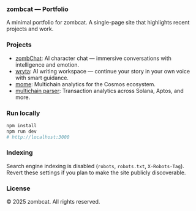 ### zombcat — Portfolio

A minimal portfolio for zombcat. A single-page site that highlights recent projects and work.

### Projects
- [zombChat](https://chat.zombcat.xyz): AI character chat — immersive conversations with intelligence and emotion.
- [wryta](https://wryta.zombcat.xyz): AI writing workspace — continue your story in your own voice with smart guidance.
- [mome](https://mome.zombcat.xyz): Multichain analytics for the Cosmos ecosystem.
- [multichain parser](https://multichain-tx-parser.vercel.app/): Transaction analytics across Solana, Aptos, and more.

### Run locally
```bash
npm install
npm run dev
# http://localhost:3000
```

### Indexing
Search engine indexing is disabled (`robots`, `robots.txt`, `X-Robots-Tag`). Revert these settings if you plan to make the site publicly discoverable.

### License
© 2025 zombcat. All rights reserved.
